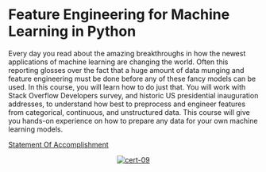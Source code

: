 # Feature Engineering for Machine Learning in Python

Every day you read about the amazing breakthroughs in how the newest applications of machine learning are changing the world. Often this reporting glosses over the fact that a huge amount of data munging and feature engineering must be done before any of these fancy models can be used. In this course, you will learn how to do just that. You will work with Stack Overflow Developers survey, and historic US presidential inauguration addresses, to understand how best to preprocess and engineer features from categorical, continuous, and unstructured data. This course will give you hands-on experience on how to prepare any data for your own machine learning models.

[Statement Of Accomplishment](https://www.datacamp.com/statement-of-accomplishment/course/d84fd1a949fa589a54233b4d6f1703130ebfc454?raw=1)

 <p align='center'>
  <a href="#">
    <img src='' alt="cert-09">
  </a>
</p>
